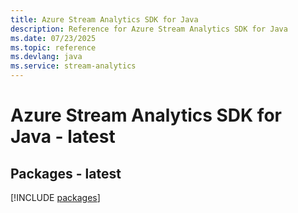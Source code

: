 ```yaml
---
title: Azure Stream Analytics SDK for Java
description: Reference for Azure Stream Analytics SDK for Java
ms.date: 07/23/2025
ms.topic: reference
ms.devlang: java
ms.service: stream-analytics
---
```

# Azure Stream Analytics SDK for Java - latest
## Packages - latest
[!INCLUDE [packages](stream-analytics-index.md)]